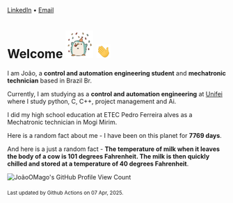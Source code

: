 [LinkedIn](https://www.linkedin.com/in/joão-pedro-gozzoli-b95641301/) &bull;
[Email](joaopedrogozzoli@gmail.com)

# Welcome <img src="happy.gif" height="64px" /> <img src="wave.gif" height="32px" />

I am João, a  **control and automation engineering student** and **mechatronic technician** based in Brazil Br.

Currently, I am studying as a **control and automation engineering** at [Unifei](https://unifei.edu.br) where I study python, C, C++, project management and Ai.

I did my high school education at ETEC Pedro Ferreira alves as a Mechatronic technician in Mogi Mirim.

Here is a random fact about me - I have been on this planet for **7769 days**.

And here is a just a random fact -  **The temperature of milk when it leaves the body of a cow is 101 degrees Fahrenheit. The milk is then quickly chilled and stored at a temperature of 40 degrees Fahrenheit**.

![JoãoOMago's GitHub Profile View Count](https://komarev.com/ghpvc/?username=JoaoOMago)

<sub>Last updated by Github Actions on 07 Apr, 2025.</sub>
